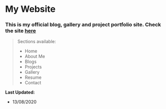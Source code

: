 # My Website

### This is my official blog, gallery and project portfolio site. Check the site [here](https://asifhaider.github.io/home/)
> Sections available: 
> - Home
> - About Me
> - Blogs
> - Projects
> - Gallery
> - Resume
> - Contact

**Last Updated:**
- 13/08/2020
